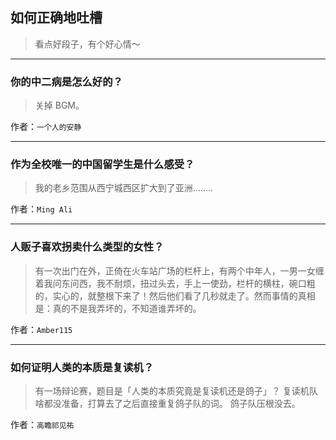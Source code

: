 ## 如何正确地吐槽

> 看点好段子，有个好心情～


 
---

### 你的中二病是怎么好的？

> 关掉 BGM。


作者：`一个人的安静`

---

### 作为全校唯一的中国留学生是什么感受？

> 我的老乡范围从西宁城西区扩大到了亚洲........


作者：`Ming Ali`

---

### 人贩子喜欢拐卖什么类型的女性？

> 有一次出门在外，正倚在火车站广场的栏杆上，有两个中年人，一男一女缠着我问东问西，我不耐烦，扭过头去，手上一使劲，栏杆的横柱，碗口粗的，实心的，就整根下来了！然后他们看了几秒就走了。然而事情的真相是：真的不是我弄坏的，不知道谁弄坏的。


作者：`Amber115`

---

### 如何证明人类的本质是复读机？

> 有一场辩论赛，题目是「人类的本质究竟是复读机还是鸽子」？
> 复读机队啥都没准备，打算去了之后直接重复鸽子队的词。
> 鸽子队压根没去。


作者：`高瞻祁见祐`